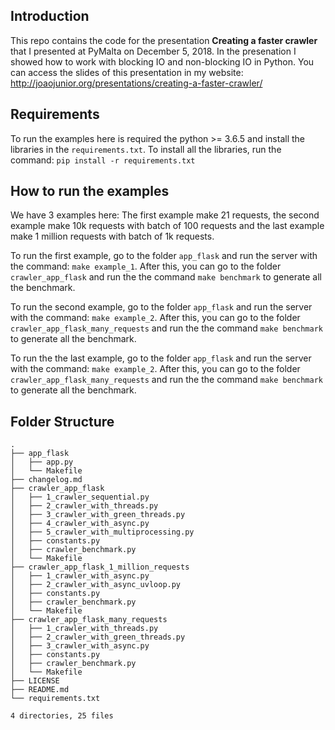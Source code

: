 ## Introduction

This repo contains the code for the presentation **Creating a faster crawler** that I presented at
PyMalta on December 5, 2018.
In the presenation I showed how to work with blocking IO and non-blocking IO in Python.
You can access the slides of this presentation in my website: http://joaojunior.org/presentations/creating-a-faster-crawler/

## Requirements
To run the examples here is required the python >= 3.6.5 and install the libraries in the `requirements.txt`.
To install all the libraries, run the command: `pip install -r requirements.txt`

## How to run the examples
We have 3 examples here: The first example make 21 requests, the second example make 10k requests with batch of 100 requests
and the last example make 1 million requests with batch of 1k requests.

To run the first example, go to the folder `app_flask` and run the server with the command: `make example_1`.
After this, you can go to the folder `crawler_app_flask` and run the the command `make benchmark` to generate all the benchmark.

To run the second example, go to the folder `app_flask` and run the server with the command: `make example_2`.
After this, you can go to the folder `crawler_app_flask_many_requests` and run the the command `make benchmark` to generate all the benchmark.

To run the the last example, go to the folder `app_flask` and run the server with the command: `make example_2`.
After this, you can go to the folder `crawler_app_flask_many_requests` and run the the command `make benchmark` to generate all the benchmark.


## Folder Structure
```
.
├── app_flask
│   ├── app.py
│   └── Makefile
├── changelog.md
├── crawler_app_flask
│   ├── 1_crawler_sequential.py
│   ├── 2_crawler_with_threads.py
│   ├── 3_crawler_with_green_threads.py
│   ├── 4_crawler_with_async.py
│   ├── 5_crawler_with_multiprocessing.py
│   ├── constants.py
│   ├── crawler_benchmark.py
│   └── Makefile
├── crawler_app_flask_1_million_requests
│   ├── 1_crawler_with_async.py
│   ├── 2_crawler_with_async_uvloop.py
│   ├── constants.py
│   ├── crawler_benchmark.py
│   └── Makefile
├── crawler_app_flask_many_requests
│   ├── 1_crawler_with_threads.py
│   ├── 2_crawler_with_green_threads.py
│   ├── 3_crawler_with_async.py
│   ├── constants.py
│   ├── crawler_benchmark.py
│   └── Makefile
├── LICENSE
├── README.md
└── requirements.txt

4 directories, 25 files
```
